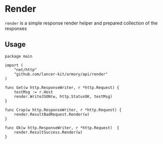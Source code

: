 # Render

`render` is a simple response render helper and prepared collection of the responses 

## Usage 
```
package main

import (
    "net/http"
    "github.com/lancer-kit/armory/api/render"
)

func Get(w http.ResponseWriter, r *http.Request) {
    testMsg := r.Host
    render.WriteJSON(w, http.StatusOK, testMsg)
}

func Crap(w http.ResponseWriter, r *http.Request) {
    render.ResultBadRequest.Render(w)
}

func Ok(w http.ResponseWriter, r *http.Request)  {
    render.ResultSuccess.Render(w)
}
```

